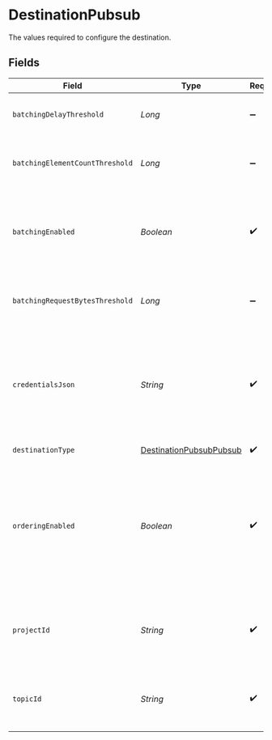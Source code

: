 # DestinationPubsub

The values required to configure the destination.


## Fields

| Field                                                                                                                                                                          | Type                                                                                                                                                                           | Required                                                                                                                                                                       | Description                                                                                                                                                                    |
| ------------------------------------------------------------------------------------------------------------------------------------------------------------------------------ | ------------------------------------------------------------------------------------------------------------------------------------------------------------------------------ | ------------------------------------------------------------------------------------------------------------------------------------------------------------------------------ | ------------------------------------------------------------------------------------------------------------------------------------------------------------------------------ |
| `batchingDelayThreshold`                                                                                                                                                       | *Long*                                                                                                                                                                         | :heavy_minus_sign:                                                                                                                                                             | Number of ms before the buffer is flushed                                                                                                                                      |
| `batchingElementCountThreshold`                                                                                                                                                | *Long*                                                                                                                                                                         | :heavy_minus_sign:                                                                                                                                                             | Number of messages before the buffer is flushed                                                                                                                                |
| `batchingEnabled`                                                                                                                                                              | *Boolean*                                                                                                                                                                      | :heavy_check_mark:                                                                                                                                                             | If TRUE messages will be buffered instead of sending them one by one                                                                                                           |
| `batchingRequestBytesThreshold`                                                                                                                                                | *Long*                                                                                                                                                                         | :heavy_minus_sign:                                                                                                                                                             | Number of bytes before the buffer is flushed                                                                                                                                   |
| `credentialsJson`                                                                                                                                                              | *String*                                                                                                                                                                       | :heavy_check_mark:                                                                                                                                                             | The contents of the JSON service account key. Check out the <a href="https://docs.airbyte.com/integrations/destinations/pubsub">docs</a> if you need help generating this key. |
| `destinationType`                                                                                                                                                              | [DestinationPubsubPubsub](../../models/shared/DestinationPubsubPubsub.md)                                                                                                      | :heavy_check_mark:                                                                                                                                                             | N/A                                                                                                                                                                            |
| `orderingEnabled`                                                                                                                                                              | *Boolean*                                                                                                                                                                      | :heavy_check_mark:                                                                                                                                                             | If TRUE PubSub publisher will have <a href="https://cloud.google.com/pubsub/docs/ordering">message ordering</a> enabled. Every message will have an ordering key of stream     |
| `projectId`                                                                                                                                                                    | *String*                                                                                                                                                                       | :heavy_check_mark:                                                                                                                                                             | The GCP project ID for the project containing the target PubSub.                                                                                                               |
| `topicId`                                                                                                                                                                      | *String*                                                                                                                                                                       | :heavy_check_mark:                                                                                                                                                             | The PubSub topic ID in the given GCP project ID.                                                                                                                               |